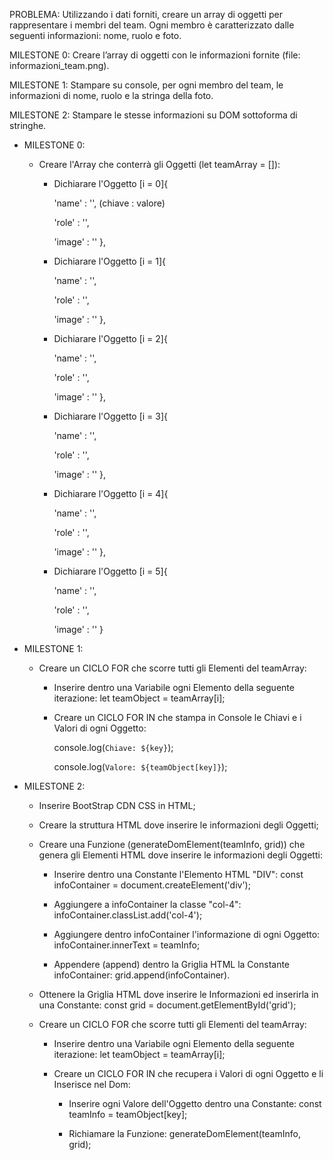 PROBLEMA: 
Utilizzando i dati forniti, creare un array di oggetti per rappresentare i membri del team. Ogni membro è caratterizzato dalle seguenti informazioni: nome, ruolo e foto.

MILESTONE 0: Creare l’array di oggetti con le informazioni fornite (file: informazioni_team.png).

MILESTONE 1: Stampare su console, per ogni membro del team, le informazioni di nome, ruolo e la stringa della foto.

MILESTONE 2: Stampare le stesse informazioni su DOM sottoforma di stringhe.


- MILESTONE 0:

    - Creare l'Array che conterrà gli Oggetti (let teamArray = []):

        - Dichiarare l'Oggetto [i = 0]{
            
            'name' : '', (chiave : valore)

            'role' : '',

            'image' : ''
        },

        - Dichiarare l'Oggetto [i = 1]{
            
            'name' : '',

            'role' : '',

            'image' : ''
        },

        - Dichiarare l'Oggetto [i = 2]{
            
            'name' : '',

            'role' : '',

            'image' : ''
        },
        
        - Dichiarare l'Oggetto [i = 3]{
            
            'name' : '',

            'role' : '',

            'image' : ''
        },

        - Dichiarare l'Oggetto [i = 4]{
            
            'name' : '',

            'role' : '',

            'image' : ''
        },

        - Dichiarare l'Oggetto [i = 5]{
            
            'name' : '',

            'role' : '',

            'image' : ''
        }



- MILESTONE 1:

    - Creare un CICLO FOR che scorre tutti gli Elementi del teamArray:

        - Inserire dentro una Variabile ogni Elemento della seguente iterazione: let teamObject = teamArray[i];

        - Creare un CICLO FOR IN che stampa in Console le Chiavi e i Valori di ogni Oggetto:

            console.log(`Chiave: ${key}`);

            console.log(`Valore: ${teamObject[key]}`);



- MILESTONE 2:

    - Inserire BootStrap CDN CSS in HTML;

    - Creare la struttura HTML dove inserire le informazioni degli Oggetti;


    - Creare una Funzione (generateDomElement(teamInfo, grid)) che genera gli Elementi HTML dove inserire le informazioni degli Oggetti:

        - Inserire dentro una Constante l'Elemento HTML "DIV": const infoContainer = document.createElement('div');

        - Aggiungere a infoContainer la classe "col-4": infoContainer.classList.add('col-4');

        - Aggiungere dentro infoContainer l'informazione di ogni Oggetto: infoContainer.innerText = teamInfo;

        - Appendere (append) dentro la Griglia HTML la Constante infoContainer: grid.append(infoContainer).


    - Ottenere la Griglia HTML dove inserire le Informazioni ed inserirla in una Constante: const grid = document.getElementById('grid');


    - Creare un CICLO FOR che scorre tutti gli Elementi del teamArray:

        - Inserire dentro una Variabile ogni Elemento della seguente iterazione: let teamObject = teamArray[i];

        - Creare un CICLO FOR IN che recupera i Valori di ogni Oggetto e li Inserisce nel Dom:

            - Inserire ogni Valore dell'Oggetto dentro una Constante: const teamInfo = teamObject[key];

            - Richiamare la Funzione: generateDomElement(teamInfo, grid);